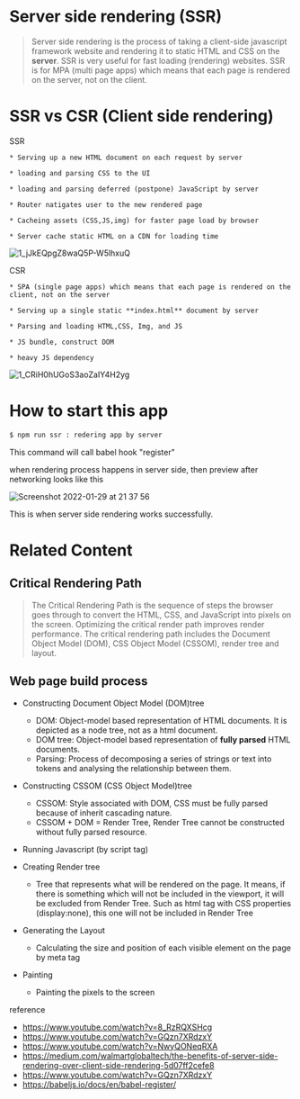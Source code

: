 # Server side rendering (SSR) 
> Server side rendering is the process of taking a client-side javascript framework website and rendering it to static HTML and CSS on the **server**. 
SSR is very useful for fast loading (rendering) websites. SSR is for MPA (multi page apps) which means that each page is rendered on the server, not on the client. 


# SSR vs CSR (Client side rendering) 

SSR 

    * Serving up a new HTML document on each request by server
    
    * loading and parsing CSS to the UI
   
    * loading and parsing deferred (postpone) JavaScript by server
    
    * Router natigates user to the new rendered page
    
    * Cacheing assets (CSS,JS,img) for faster page load by browser
    
    * Server cache static HTML on a CDN for loading time

![1_jJkEQpgZ8waQ5P-W5lhxuQ](https://user-images.githubusercontent.com/45092135/141682701-57d84dfa-f90c-4974-bdc3-ac62e86cb8af.png)

CSR

    * SPA (single page apps) which means that each page is rendered on the client, not on the server
 
    * Serving up a single static **index.html** document by server

    * Parsing and loading HTML,CSS, Img, and JS 

    * JS bundle, construct DOM 
 
    * heavy JS dependency 

![1_CRiH0hUGoS3aoZaIY4H2yg](https://user-images.githubusercontent.com/45092135/141682696-ecaa9850-c3e9-4aff-9b3e-2bb8d966bd82.png)


# How to start this app 

 ```bash
 $ npm run ssr : redering app by server 
 ```

This command will call babel hook "register" 

when rendering process happens in server side, then preview after networking looks like this


![Screenshot 2022-01-29 at 21 37 56](https://user-images.githubusercontent.com/45092135/151676828-c88f8824-0f56-4daa-b448-2ac6cfcfed67.png)

This is when server side rendering works successfully.


# Related Content

## Critical Rendering Path

> The Critical Rendering Path is the sequence of steps the browser goes through to convert the HTML, CSS, and JavaScript into pixels on the screen. 
Optimizing the critical render path improves render performance. The critical rendering path includes the Document Object Model (DOM), CSS Object Model (CSSOM), render tree and layout.

## Web page build process

   * Constructing Document Object Model (DOM)tree 
      * DOM: Object-model based representation of HTML documents. It is depicted as a node tree, not as a html document.
      * DOM tree: Object-model based representation of **fully parsed** HTML documents.
      * Parsing: Process of decomposing a series of strings or text into tokens and analysing the relationship between them.
 
   * Constructing CSSOM (CSS Object Model)tree 
      * CSSOM: Style associated with DOM, CSS must be fully parsed because of inherit cascading nature.
      * CSSOM + DOM = Render Tree, Render Tree cannot be constructed without fully parsed resource. 
      
   * Running Javascript (by script tag) 
   * Creating Render tree 
      * Tree that represents what will be rendered on the page. It means, if there is something which will not be included in the viewport, 
       it will be excluded from Render Tree. Such as html tag with CSS properties (display:none), this one will not be included in Render Tree

   * Generating the Layout 
      * Calculating the size and position of each visible element on the page by meta tag

   * Painting 
      * Painting the pixels to the screen

    
reference
* https://www.youtube.com/watch?v=8_RzRQXSHcg
* https://www.youtube.com/watch?v=GQzn7XRdzxY
* https://www.youtube.com/watch?v=NwyQONeqRXA
* https://medium.com/walmartglobaltech/the-benefits-of-server-side-rendering-over-client-side-rendering-5d07ff2cefe8
* https://www.youtube.com/watch?v=GQzn7XRdzxY
* https://babeljs.io/docs/en/babel-register/
